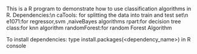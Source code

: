 This is a R program to demonstrate how to use classification algorithms in R.
Dependencies:\n
caTools: for splitting the data into train and test set\n
e1071:for regressor,svm ,naiveBayes algorithms
rpart:for decision tree
class:for knn algorithm
randomForest:for random Forest Algorithm

To install dependencies:
type install.packages(<dependency_name>) in R console

